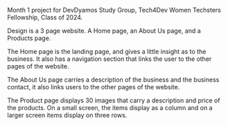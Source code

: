Month 1 project for DevDyamos Study Group, Tech4Dev Women Techsters Fellowship, Class of 2024.
 
Design is a 3 page website. A Home page, an About Us page, and a Products page.

The Home page is the landing page, and gives a little insight as to the business. It also has a navigation section that links the user to the other pages of the website.
 
The About Us page carries a description of the business and the business contact, it also links users to the other pages of the website.
 
The Product page displays 30 images that carry a description and price of the products.
On a small screen, the items display as a column and on a larger screen items display on three rows.
